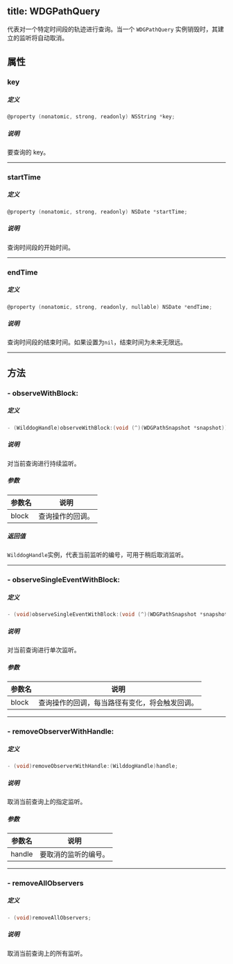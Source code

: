 title: WDGPathQuery
---

代表对一个特定时间段的轨迹进行查询。当一个 `WDGPathQuery` 实例销毁时，其建立的监听将自动取消。

## 属性

### key

##### 定义

```objectivec
@property (nonatomic, strong, readonly) NSString *key;
```

##### 说明
要查询的 key。

---

### startTime

##### 定义

```objectivec
@property (nonatomic, strong, readonly) NSDate *startTime;
```

##### 说明
查询时间段的开始时间。

---

### endTime

##### 定义

```objectivec
@property (nonatomic, strong, readonly, nullable) NSDate *endTime;
```

##### 说明
查询时间段的结束时间。如果设置为`nil`，结束时间为未来无限远。


---


## 方法

### - observeWithBlock:

##### 定义

```objectivec
- (WilddogHandle)observeWithBlock:(void (^)(WDGPathSnapshot *snapshot))block;
```

##### 说明
对当前查询进行持续监听。

##### 参数

参数名         | 说明
------------- | -------------
block         | 查询操作的回调。

##### 返回值
`WilddogHandle`实例，代表当前监听的编号，可用于稍后取消监听。

---

### - observeSingleEventWithBlock:

##### 定义

```objectivec
- (void)observeSingleEventWithBlock:(void (^)(WDGPathSnapshot *snapshot))block;
```

##### 说明
对当前查询进行单次监听。

##### 参数

参数名         | 说明
------------- | -------------
block         | 查询操作的回调，每当路径有变化，将会触发回调。

---

### - removeObserverWithHandle:

##### 定义

```objectivec
- (void)removeObserverWithHandle:(WilddogHandle)handle;
```

##### 说明
取消当前查询上的指定监听。

##### 参数

参数名         | 说明
------------- | -------------
handle        | 要取消的监听的编号。

---

### - removeAllObservers

##### 定义

```objectivec
- (void)removeAllObservers;
```

##### 说明
取消当前查询上的所有监听。

